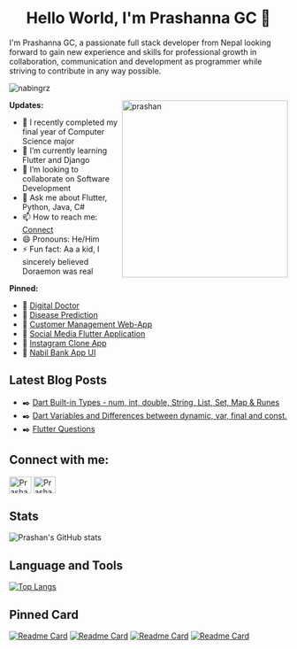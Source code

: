 <h1 align="center">Hello World, I'm Prashanna GC 👋</h1>

I'm Prashanna GC, a passionate full stack developer from Nepal looking forward to gain new experience and skills for professional growth in collaboration, communication and development as programmer while striving to contribute in any way possible.
<p align="left"> <img src="https://komarev.com/ghpvc/?username=prashangc&label=Profile%20views&color=0e75b6&style=flat" alt="nabingrz" /> </p>
<img align="right" alt="prashan" height="320" width="300" src="https://user-images.githubusercontent.com/65788327/177040611-20f3c8f5-18ff-4c9d-8f12-2e8bb17c9b85.gif"></img>

**Updates:**

- 🔭 I recently completed my final year of Computer Science major
- 🌱 I’m currently learning Flutter and Django
- 👯 I’m looking to collaborate on Software Development
- 💬 Ask me about Flutter, Python, Java, C# 
- 📫 How to reach me: [Connect](https://www.linkedin.com/in/prashan-gc-074ab618b/)
- 😄 Pronouns: He/Him
- ⚡ Fun fact: Aa a kid, I sincerely believed Doraemon was real

**Pinned:**

- 📌 [Digital Doctor](https://github.com/prashangc/Digital-Doctor)
- 📌 [Disease Prediction](https://github.com/prashangc/Disease-Prediction-based-of-User-Symptoms-AI-Application-)
- 📌 [Customer Management Web-App](https://github.com/prashangc/Customer-Management-Web-App)
- 📌 [Social Media Flutter Application](https://github.com/prashangc/Complete-Social-Media-Demo-App)
- 📌 [Instagram Clone App](https://github.com/prashangc/Instagram_DB)
- 📌 [Nabil Bank App UI](https://github.com/prashangc/Nabil-Bank-App-UI)

## **Latest Blog Posts** 

- ✒️ [Dart Built-in Types - num, int, double, String, List, Set, Map & Runes](https://medium.com/@prashannagc11/dart-built-in-types-num-int-double-string-list-set-map-runes-ea5d138998c7)
- ✒️ [Dart Variables and Differences between dynamic, var, final and const.](https://medium.com/@prashannagc11/1-types-of-dart-variables-6c7228baf36c)
- ✒️ [Flutter Questions](https://medium.com/@prashannagc11/flutter-interview-questions-7137b12f4aee)


## **Connect with me:** 

<p align="left">  
<a href="https://www.facebook.com/prashangc" target="blank"><img align="center" src="https://raw.githubusercontent.com/rahuldkjain/github-profile-readme-generator/master/src/images/icons/Social/facebook.svg" alt="Prashanna GC" height="30" width="40" /></a>
<a href="https://www.instagram.com/prashan.jpg/" target="blank"><img align="center" src="https://raw.githubusercontent.com/rahuldkjain/github-profile-readme-generator/master/src/images/icons/Social/instagram.svg" alt="Prashanna GC" height="30" width="40" /></a>
</p>

## **Stats** 

![Prashan's GitHub stats](https://github-readme-stats.vercel.app/api?username=prashangc&show_icons=true&theme=midnight-purple)

## **Language and Tools** 

[![Top Langs](https://github-readme-stats.vercel.app/api/top-langs/?username=prashangc&show_icons=true&theme=midnight-purple)](https://github.com/anuraghazra/github-readme-stats)

## **Pinned Card** 

[![Readme Card](https://github-readme-stats.vercel.app/api/pin/?username=prashangc&repo=Digital-Doctor&show_owner=true&theme=midnight-purple)](https://github.com/prashangc/Digital-Doctor)
[![Readme Card](https://github-readme-stats.vercel.app/api/pin/?username=prashangc&repo=Complete-Social-Media-Demo-App&show_owner=true&theme=midnight-purple)](https://github.com/prashangc/Complete-Social-Media-Demo-App)
[![Readme Card](https://github-readme-stats.vercel.app/api/pin/?username=prashangc&repo=Disease-Prediction-based-of-User-Symptoms-AI-Application-&show_owner=true&theme=midnight-purple)](https://github.com/prashangc/Disease-Prediction-based-of-User-Symptoms-AI-Application-)
[![Readme Card](https://github-readme-stats.vercel.app/api/pin/?username=prashangc&repo=Instagram_DB&show_owner=true&theme=midnight-purple)](https://github.com/prashangc/Instagram_DB)


